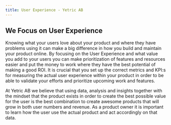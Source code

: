 ```yaml
---
title: User Experience - Yetric AB
---
```


## We Focus on User Experience

Knowing what your users love about your product and where they have problems using it can make a big difference in how you build and maintain your product online. By focusing on the User Experience and what value you add to your users you can make prioritization of features and resources easier and put the money to work where they have the best potential of making a good ROI. It is crucial that you set up the correct metrics and KPI:s for measuring the actual user experience within your product in order to be able to validate your efforts and prioritize upcoming work and features.

At Yetric AB we believe that using data, analysis and insights together with the mindset that the product exists in order to create the best possible value for the user is the best combination to create awesome products that will grow in both user numbers and revenue. As a product owner it is important to learn how the user use the actual product and act accordingly on that data.
